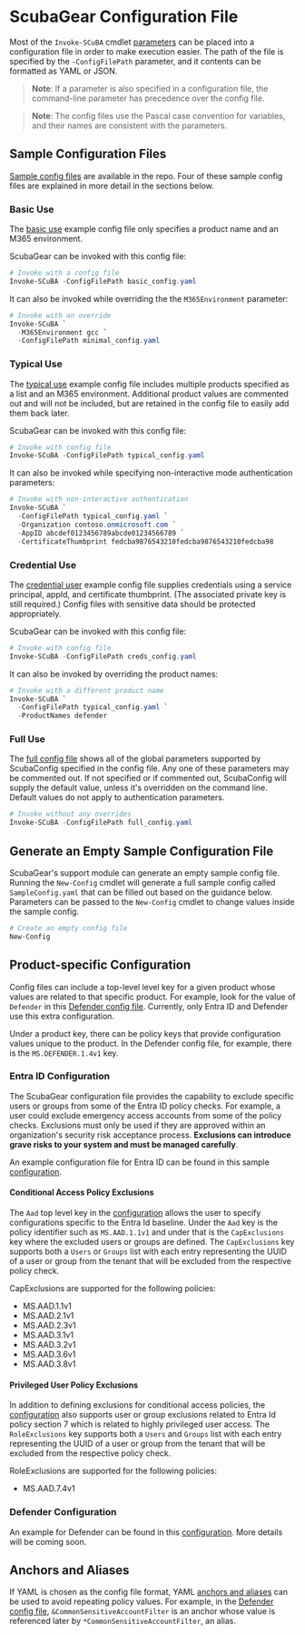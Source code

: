 # ScubaGear Configuration File

Most of the `Invoke-SCuBA` cmdlet [parameters](parameters.md) can be placed into a configuration file in order to make execution easier. The path of the file is specified by the `-ConfigFilePath` parameter, and it contents can be formatted as YAML or JSON.

> **Note**: If a parameter is also specified in a configuration file, the command-line parameter has precedence over the config file. 

> **Note**: The config files use the Pascal case convention for variables, and their names are consistent with the parameters.

## Sample Configuration Files

[Sample config files](https://github.com/cisagov/ScubaGear/tree/main/PowerShell/ScubaGear/Sample-Config-Files) are available in the repo. Four of these sample config files are explained in more detail in the sections below.

### Basic Use

The [basic use](https://github.com/cisagov/ScubaGear/blob/main/PowerShell/ScubaGear/Sample-Config-Files/basic_config.yaml) example config file only specifies a product name and an M365 environment.

ScubaGear can be invoked with this config file:

```powershell
# Invoke with a config file
Invoke-SCuBA -ConfigFilePath basic_config.yaml
```

It can also be invoked while overriding the the `M365Environment` parameter:

```powershell
# Invoke with an override
Invoke-SCuBA `
  -M365Environment gcc `
  -ConfigFilePath minimal_config.yaml
```

### Typical Use

The [typical use](https://github.com/cisagov/ScubaGear/blob/main/PowerShell/ScubaGear/Sample-Config-Files/typical_config.yaml) example config file includes multiple products specified as a list and an M365 environment. Additional product values are commented out and will not be included, but are retained in the config file to easily add them back later. 

ScubaGear can be invoked with this config file:

```powershell
# Invoke with config file
Invoke-SCuBA -ConfigFilePath typical_config.yaml
```

It can also be invoked while specifying non-interactive mode authentication parameters:

```powershell
# Invoke with non-interactive authentication
Invoke-SCuBA `
  -ConfigFilePath typical_config.yaml `
  -Organization contoso.onmicrosoft.com `
  -AppID abcdef0123456789abcde01234566789 `
  -CertificateThumbprint fedcba9876543210fedcba9876543210fedcba98
```

### Credential Use

The [credential user](https://github.com/cisagov/ScubaGear/blob/main/PowerShell/ScubaGear/Sample-Config-Files/creds_config.yaml) example config file supplies credentials using a service principal, appId, and certificate thumbprint. (The associated private key is still required.)  Config files with sensitive data should be protected appropriately.

ScubaGear can be invoked with this config file:

```powershell
# Invoke with config file
Invoke-SCuBA -ConfigFilePath creds_config.yaml
```

It can also be invoked by overriding the product names:

```powershell
# Invoke with a different product name
Invoke-SCuBA `
  -ConfigFilePath typical_config.yaml `
  -ProductNames defender
```

### Full Use

The [full config file](https://github.com/cisagov/ScubaGear/blob/main/PowerShell/ScubaGear/Sample-Config-Files/full_config.yaml) shows all of the global parameters supported by ScubaConfig specified in the config file. Any one of these parameters may be commented out. If not specified or if commented out, ScubaConfig will supply the default value, unless it's overridden on the command line. Default values do not apply to authentication parameters.

```powershell
# Invoke without any overrides
Invoke-SCuBA -ConfigFilePath full_config.yaml
```

## Generate an Empty Sample Configuration File

ScubaGear's support module can generate an empty sample config file. Running the `New-Config` cmdlet will generate a full sample config called `SampleConfig.yaml` that can be filled out based on the guidance below. Parameters can be passed to the `New-Config` cmdlet to change values inside the sample config.

```powershell
# Create an empty config file
New-Config
```

## Product-specific Configuration

Config files can include a top-level level key for a given product whose values are related to that specific product. For example, look for the value of `Defender` in this [Defender config file](https://github.com/cisagov/ScubaGear/blob/main/PowerShell/ScubaGear/Sample-Config-Files/defender-config.yaml). Currently, only Entra ID and Defender use this extra configuration.

Under a product key, there can be policy keys that provide configuration values unique to the product. In the Defender config file, for example, there is the `MS.DEFENDER.1.4v1` key.

### Entra ID Configuration

The ScubaGear configuration file provides the capability to exclude specific users or groups from some of the Entra ID policy checks. For example, a user could exclude emergency access accounts from some of the policy checks. Exclusions must only be used if they are approved within an organization's security risk acceptance process. **Exclusions can introduce grave risks to your system and must be managed carefully**.

An example configuration file for Entra ID can be found in this sample [configuration](https://github.com/cisagov/ScubaGear/blob/main/PowerShell/ScubaGear/Sample-Config-Files/aad-config.yaml).

#### Conditional Access Policy Exclusions

The `Aad` top level key in the [configuration](https://github.com/cisagov/ScubaGear/blob/main/PowerShell/ScubaGear/Sample-Config-Files/aad-config.yaml) allows the user to specify configurations specific to the Entra Id baseline. Under the `Aad` key is the policy identifier such as `MS.AAD.1.1v1` and under that is the `CapExclusions` key where the excluded users or groups are defined. The `CapExclusions` key supports both a `Users` or `Groups` list with each entry representing the UUID of a user or group from the tenant that will be excluded from the respective policy check.

CapExclusions are supported for the following policies:

- MS.AAD.1.1v1
- MS.AAD.2.1v1
- MS.AAD.2.3v1
- MS.AAD.3.1v1
- MS.AAD.3.2v1
- MS.AAD.3.6v1
- MS.AAD.3.8v1

#### Privileged User Policy Exclusions

In addition to defining exclusions for conditional access policies, the [configuration](https://github.com/cisagov/ScubaGear/blob/main/PowerShell/ScubaGear/Sample-Config-Files/aad-config.yaml) also supports user or group exclusions related to Entra Id policy section 7 which is related to highly privileged user access. The `RoleExclusions` key supports both a `Users` and `Groups` list with each entry representing the UUID of a user or group from the tenant that will be excluded from the respective policy check.

RoleExclusions are supported for the following policies:

- MS.AAD.7.4v1

### Defender Configuration

An example for Defender can be found in this [configuration](https://github.com/cisagov/ScubaGear/blob/main/PowerShell/ScubaGear/Sample-Config-Files/defender-config.yaml).  More details will be coming soon.

## Anchors and Aliases

If YAML is chosen as the config file format, YAML [anchors and aliases](https://smcleod.net/2022/11/yaml-anchors-and-aliases/) can be used to avoid repeating policy values. For example, in the [Defender config file](https://github.com/cisagov/ScubaGear/blob/main/PowerShell/ScubaGear/Sample-Config-Files/defender-config.yaml), `&CommonSensitiveAccountFilter` is an anchor whose value is referenced later by `*CommonSensitiveAccountFilter`, an alias.
